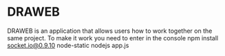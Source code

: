 # DRAWEB
DRAWEB is an application that allows users how to work together on the same project. To make it work you need to enter in the console
npm install socket.io@0.9.10 node-static
nodejs app.js
